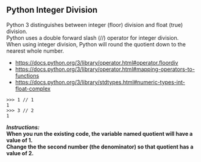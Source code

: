 ## Python Integer Division

Python 3 distinguishes between integer (floor) division and float (true) division.  
Python uses a double forward slash (//) operator for integer division.  
When using integer division, Python will round the quotient down to the nearest whole number.  
- https://docs.python.org/3/library/operator.html#operator.floordiv
- https://docs.python.org/3/library/operator.html#mapping-operators-to-functions
- https://docs.python.org/3/library/stdtypes.html#numeric-types-int-float-complex
```
>>> 1 // 1
1
>>> 3 // 2
1
```

**_Instructions:_**  
**When you run the existing code, the variable named quotient will have a value of 1.**   
**Change the the second number (the denominator) so that quotient has a value of 2.**  

